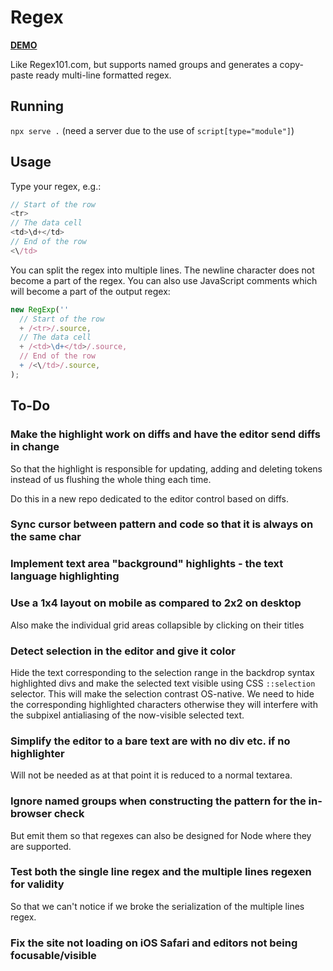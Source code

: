 # Regex

[**DEMO**](https://tomashubelbauer.github.io/regex)

Like Regex101.com, but supports named groups and generates a copy-paste ready
multi-line formatted regex.

## Running

`npx serve .` (need a server due to the use of `script[type="module"]`)

## Usage

Type your regex, e.g.:

```javascript
// Start of the row
<tr>
// The data cell
<td>\d+</td>
// End of the row
<\/td>
```

You can split the regex into multiple lines. The newline character does not
become a part of the regex. You can also use JavaScript comments which will
become a part of the output regex:

```javascript
new RegExp(''
  // Start of the row
  + /<tr>/.source,
  // The data cell
  + /<td>\d+</td>/.source,
  // End of the row
  + /<\/td>/.source,
);
```

## To-Do

### Make the highlight work on diffs and have the editor send diffs in change

So that the highlight is responsible for updating, adding and deleting tokens
instead of us flushing the whole thing each time.

Do this in a new repo dedicated to the editor control based on diffs.

### Sync cursor between pattern and code so that it is always on the same char

### Implement text area "background" highlights - the text language highlighting

### Use a 1x4 layout on mobile as compared to 2x2 on desktop

Also make the individual grid areas collapsible by clicking
on their titles

### Detect selection in the editor and give it color

Hide the text corresponding to the selection range in the
backdrop syntax highlighted divs and make the selected text
visible using CSS `::selection` selector. This will make the
selection contrast OS-native. We need to hide the corresponding
highlighted characters otherwise they will interfere with the
subpixel antialiasing of the now-visible selected text.

### Simplify the editor to a bare text are with no div etc. if no highlighter

Will not be needed as at that point it is reduced to a normal textarea.

### Ignore named groups when constructing the pattern for the in-browser check

But emit them so that regexes can also be designed for Node where they are
supported.

### Test both the single line regex and the multiple lines regexen for validity

So that we can't notice if we broke the serialization of the multiple lines
regex.

### Fix the site not loading on iOS Safari and editors not being focusable/visible
